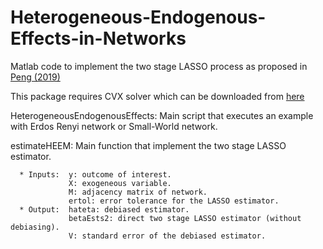 # Heterogeneous-Endogenous-Effects-in-Networks
Matlab code to implement the two stage LASSO process as proposed in [Peng (2019)](https://static1.squarespace.com/static/59c5cb01197aea917f5f20b2/t/5c9c0e3f53450a5ff8d86f69/1553731138293/Heterogeneous+Endogenous+Effects+in+Networks.pdf)

This package requires CVX solver which can be downloaded from [here](http://cvxr.com/cvx/)

HeterogeneousEndogenousEffects: Main script that executes an example with Erdos Renyi network or Small-World network.

estimateHEEM: Main function that implement the two stage LASSO estimator. 

      * Inputs:  y: outcome of interest. 
                 X: exogeneous variable.
                 M: adjacency matrix of network.
                 ertol: error tolerance for the LASSO estimator.
      * Output:  hateta: debiased estimator.
                 betaEsts2: direct two stage LASSO estimator (without debiasing).
                 V: standard error of the debiased estimator.
